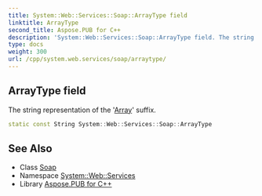 ```yaml
---
title: System::Web::Services::Soap::ArrayType field
linktitle: ArrayType
second_title: Aspose.PUB for C++
description: 'System::Web::Services::Soap::ArrayType field. The string representation of the ''Array'' suffix in C++.'
type: docs
weight: 300
url: /cpp/system.web.services/soap/arraytype/
---
```

## ArrayType field


The string representation of the '[Array](../../../system/array/)' suffix.

```cpp
static const String System::Web::Services::Soap::ArrayType
```

## See Also

* Class [Soap](../)
* Namespace [System::Web::Services](../../)
* Library [Aspose.PUB for C++](../../../)
